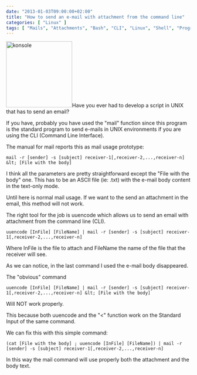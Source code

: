 ```yaml
---
date: "2013-01-03T09:00:00+02:00"
title: "How to send an e-mail with attachment from the command line"
categories: [ "Linux" ]
tags: [ "Mails", "Attachments", "Bash", "CLI", "Linux", "Shell", "Programming", "UNIX" ]
---
```

<img class="alignleft  wp-image-1092" alt="konsole" src="http://fabiolocati.com/wp-content/uploads/2013/01/konsole-300x300.png" width="180" height="180" />Have you ever had to develop a script in UNIX that has to send an email?

If you have, probably you have used the "mail" function since this program is the standard program to send e-mails in UNIX environments if you are using the CLI (Command Line Interface).

The manual for mail reports this as mail usage prototype:

    mail -r [sender] -s [subject] receiver-1[,receiver-2,...,receiver-n] &lt; [File with the body]

I think all the parameters are pretty straightforward except the "File with the body" one. This has to be an ASCII file (ie: .txt) with the e-mail body content in the text-only mode.

Until here is normal mail usage. If we want to the send an attachment in the email, this method will not work.

The right tool for the job is uuencode which allows us to send an email with attachment from the command line (CLI).

    uuencode [InFile] [FileName] | mail -r [sender] -s [subject] receiver-1[,receiver-2,...,receiver-n]

Where InFile is the file to attach and FileName the name of the file that the receiver will see.

As we can notice, in the last command I used the e-mail body disappeared.

The "obvious" command

    uuencode [InFile] [FileName] | mail -r [sender] -s [subject] receiver-1[,receiver-2,...,receiver-n] &lt; [File with the body]

Will NOT work properly.

This because both uuencode and the "&lt;" function work on the Standard Input of the same command.

We can fix this with this simple command:

    (cat [File with the body] ; uuencode [InFile] [FileName]) | mail -r [sender] -s [subject] receiver-1[,receiver-2,...,receiver-n]

In this way the mail command will use properly both the attachment and the body text.
